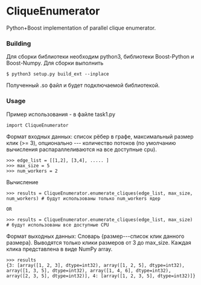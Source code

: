 # CliqueEnumerator
Python+Boost implementation of parallel clique enumerator. 

### Building

Для сборки библиотеки необходим python3, библиотеки Boost-Python и Boost-Numpy. Для сборки выполнить
```
$ python3 setup.py build_ext --inplace
```
Полученный .so файл и будет подключаемой библиотекой.

### Usage
Пример использования - в файле task1.py
```
import CliqueEnumerator
```
Формат входных данных: список рёбер в графе, максимальный размер клик (>= 3), опционально --- количество потоков (по умолчанию вычисления распараллеливаются на все доступные cpu).
```
>>> edge_list = [[1,2], [3,4], ..... ]
>>> max_size = 5
>>> num_workers = 2
```

Вычисление
```
>>> results = CliqueEnumerator.enumerate_cliques(edge_list, max_size, num_workers) # будут использованы только num_workers ядер

OR

>>> results = CliqueEnumerator.enumerate_cliques(edge_list, max_size) # будут использованы все доступные CPU
```

Формат выходных данных:
Словарь {размер---список клик данного размера}. Выводятся только клики размеров от 3 до max_size. Каждая клика представлена в виде NumPy array.
```
>>> results
{3: [array([1, 2, 3], dtype=int32), array([1, 2, 5], dtype=int32), array([1, 3, 5], dtype=int32), array([1, 4, 6], dtype=int32), array([2, 3, 5], dtype=int32)], 4: [array([1, 2, 3, 5], dtype=int32)]}

```
